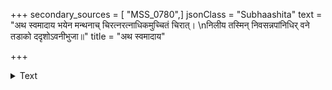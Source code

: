 +++
secondary_sources = [ "MSS_0780",]
jsonClass = "Subhaashita"
text = "अथ स्वमादाय भयेन मन्थनाच् चिरत्नरत्नाधिकमुच्चितं चिरात्।  \nनिलीय तस्मिन् निवसन्नपांनिधिर् वने तडाको ददृशोऽवनीभुजा॥"
title = "अथ स्वमादाय"

+++

<details><summary>Text</summary>

अथ स्वमादाय भयेन मन्थनाच् चिरत्नरत्नाधिकमुच्चितं चिरात्।  
निलीय तस्मिन् निवसन्नपांनिधिर् वने तडाको ददृशोऽवनीभुजा॥
</details>
